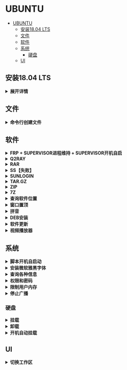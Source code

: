# UBUNTU

- [UBUNTU](#ubuntu)
  - [安装18.04 LTS](#安装1804-lts)
  - [文件](#文件)
  - [软件](#软件)
  - [系统](#系统)
    - [硬盘](#硬盘)
  - [UI](#ui)

## 安装18.04 LTS

<details>
<summary><b>展开详情</b></summary>

以UBUNTU 18.04 LTS为例。

> 目标

1. 在服务器上配置最新的UBUNTU稳定版本18.04 LTS。18.04比16.04好看很多，非常建议。（2020有20可选择）
2. 有3块硬盘：2块4TB机械硬盘，1块2TB固态硬盘。计划将固态硬盘作为主硬盘，其余两块机械硬盘后期挂载使用。
3. 分区只设定根目录、home目录和swap分区。swap分区和内存大小一样，设为128GB。根据服务器使用经验，大家都会把数据往家目录里堆放，因此我们先分配根目录（不需要太大，我们这里给100GB）和交换分区（和内存一样大，128GB），其他所有空间都给家目录。
4. 设置为中文，这样在安装过程和以后遇到错误时，可以看中文，方便一些。

> 具体流程

1. 下载`Ubuntu-18.04.3-desktop-amd64.iso`。
2. 下载UltraISO，试用即可。
3. 制作启动盘：
   - 打开UltraISO
   - 文件 -> 打开 -> ISO文件
   - 启动 -> 写入硬盘映像 ，选择硬盘驱动器为备用U盘（会被格式化，当心），写入方式`UBS-HDD+`，最后选择写入。
   - 提示"刻录成功”后，选择返回即可。
4. 将U盘插在服务器上，在BIOS启动项（开机界面狂按F12进入）里选择`UEFI: Generic Flash Disk xxx`，进入Ubuntu引导界面，直接安装（不需要试用）。
5. 选择中文简体、汉语，不连wifi，最小安装。
6. 安装类型选择“其他选项”，自己来定义分区。
   - 其中有3块硬盘：`/dev/sda`，`/dev/sdc`和`/dev/nvme0n1`，以及它们的分区情况。
   - 把存在的分区全部都“-”掉，即删除（不要随便效仿！）。
   - 选择固态硬盘`/dev/nvme0n1`的“空闲”，按“+”添加以下分区。
   - 主分区：102400MB（100GB），主分区，空间起始位置，Ext4日志文件系统，挂载点`/`。
   - 交换分区：131072MB（128GB），逻辑分区，空间起始位置，交换空间。
   - 家目录：剩余所有空间，逻辑分区，空间起始位置，Ext4日志文件系统，挂载点`/home`。
   - 安装启动引导器的设备：因为我们在`/dev/nvme0n1`磁盘上分区的，因此就选择`/dev/nvme0n1`。然后点“现在安装”，点“继续”。
   - 注：后期遇到了没有引导项，无法进入Ubuntu系统的问题。因此添加一个boot分区：分配1024MB，逻辑分区，空间起始位置，Ext4日志文件系统，挂载点`/boot`。然后上一步就选择在该boot分区上安装引导。成功。
7. 选择上海时区。用户名和计算机名字任意，但提醒一点：计算机名字不要太长。因为在terminal中，计算机名会出现在`bash`的每一行命令之前。如果计算机名太长，会导致命令很长。
8. 等待。安装过程有点漫长，可能在20分钟左右。

[[图片教程]](https://blog.csdn.net/baidu_36602427/article/details/86548203#commentBox)

</details>

## 文件

<details>
<summary><b>命令行创建文件</b></summary>

```bash
echo "hello world!" > README.md
```

</details>

## 软件

<details>
<summary><b>FRP + SUPERVISOR进程维持 + SUPERVISOR开机自启</b></summary>

[[ref1]](https://cloud.tencent.com/developer/article/1694829)

[[ref2]](https://blog.csdn.net/yuwu00/article/details/108197283)

配置可以写在`frpc.ini`里，此时command比较简单：`./ frpc -c xxx/frpc.ini`

若提示无此命令，`sudo chmod +x frpc`，然后再执行：`./ frpc -c xxx/frpc.ini`

编辑完配置文件后，应按ref2重启SUPERVISOR。

</details>

<details>
<summary><b>Q2RAY</b></summary>

- 用snap安装：`sudo snap install qv2ray`
- 手动下载v2ray内核，转移到`~/snap/qv2ray/2729/`，按要求解压为`vcore/`。检查核心设置，通过。注意不要sudo！！！
- 在操作界面中将服务器导入。
- Firefox中设为系统proxy即可。
- Chrome要下载[SwitchOmega](https://github.com/FelisCatus/SwitchyOmega/releases)，记得改端口号。
- 系统Network设置貌似不需要动。如果你选择q2ray的系统代理->禁用，network proxy会自动off，反之，会自动manual，甚至端口号都设置好了。

[[教程]](https://medium.com/@eleveninstrangerthings/%E5%9C%A8ubuntu%E4%B8%8A%E5%AE%89%E8%A3%85%E5%9B%BE%E5%BD%A2%E5%8C%96v2ray%E5%AE%A2%E6%88%B7%E7%AB%AFqv2ray-d0f690b7c519)

</details>

<details>
<summary><b>RAR</b></summary>

```bash
sudo apt install rar unrar
unrar x rar_name.rar
```

</details>

<details>
<summary><b>SS【失败】</b></summary>

- 先买了一个VULTR服务器：[url](https://www.vultrblog.com/vultr-ss.html)
- 其中一键SS-SERVER脚本用的是：[url](https://github.com/dlxg/shadowsocks_install)
- UBUNTU上安装SSLOCAL，写JSON，命令行即可开启：[教程](http://codetd.com/article/1790848)
- 设置里修改NETWORK协议和端口。
- 注意这是全局的。未考虑分流。
- 常用指令
  - 可能要sudo，否则会报错。
  - `sudo sslocal -c ss.json -d start`
    - 后端启动，无任何信息。
  - `sudo sslocal -c ss.json -d stop`
  - `sudo sslocal -c ss.json`
    - 前端启动，有日志。
  - `sslocal -c xxx.xxx.xxx.xxx -p 2020 -k xxxx -b 127.0.0.1 -l 10808`

</details>

<details>
<summary><b>SUNLOGIN</b></summary>

比Anydesk好用多了，还免费。

[[安装指南]](https://www.jianshu.com/p/289001a00cb1)

</details>

<details>
<summary><b>TAR.GZ</b></summary>

LINUX常用，压缩率比ZIP高。

```bash
# 压缩
tar -zcvf archive_name.tar.gz directory_to_compress

# 解压
tar -zxvf archive_name.tar.gz
tar -zxvf archive_name.tar.gz -C /tmp/extract_here/
```

</details>

<details>
<summary><b>ZIP</b></summary>

各平台兼容，但压缩率不高。

```bash
# https://serverfault.com/questions/760337/how-to-zip-files-with-a-size-limit/760341

# -r：对子文件递归
# -s 10m：分卷，最大10MB
# archive.zip：目的
# directory：源
$ zip -r -s 10m archive.zip directory/

# 先合成，再解压
$ zip -s 0 split.zip --out unsplit.zip
$ unzip unsplit.zip
```

</details>

<details>
<summary><b>7Z</b></summary>

UBUNTU支持不好，不要用。

</details>

<details>
<summary><b>查询软件位置</b></summary>

```bash
whereis matlab
```

</details>

<details>
<summary><b>窗口置顶</b></summary>

`alt+space`，选择`always on top`

</details>

<details>
<summary><b>拼音</b></summary>

推荐：搜狗输入法，因为有人维护！

系统输入法（不推荐）：

- [ref](https://blog.csdn.net/wu10188/article/details/86540464)
- 输入法切换：`win+space`
- 中英切换：`shift`
- bug：选中文字会删除文字，很痛苦。

</details>

<details>
<summary><b>DEB安装</b></summary>

```bash
sudo dpkg -i xxx.deb
```

</details>

<details>
<summary><b>软件更新</b></summary>

```bash
sudo apt-get update && apt-get upgrade
```

- 强烈建议更新为国内源：[[参考]](https://mirror.tuna.tsinghua.edu.cn/help/ubuntu/)
- 个人服务器可以执行：`dist-upgrade`。这不仅会升级某些软件，还会卸载一些不需要的软件，比`upgrade`更智能。
- 还可以跟一个`apt-get autoremove`，清理不再需要的依赖。

大多数包管理系统是建立在包文件上的集合。包文件包括编译好的二进制文件，软件，安装脚本，依赖列表等。UBUNTU系统的包管理工具格式为`.deb`，常用工具为`apt`、`apt-cache`、`apt-get`等。[[ref]](https://www.sysgeek.cn/linux-package-management/)  

UBUNTU的母版是DEBIAN。而DEBIAN使用一套名为Advanced Packaging Tool的工具管理包系统。UBUNTU有很多工具可以与APT进行交互，其中`apt`、`apt-cache`、`apt-get`等广受欢迎。`apt`是后者的大一统（虽然没有完全向下兼容），也是趋势。尽量使用`apt`，已经涵盖了`apt-get`的基础功能。[[ref]](https://www.sysgeek.cn/apt-vs-apt-get/)

</details>

<details>
<summary><b>视频播放器</b></summary>

一般格式推荐VLC。

YUV格式推荐VOOYA。

YUV备选方案：GITHUB下载YUView.AppImage，赋权限后可以直接使用。

</details>

## 系统

<details>
<summary><b>脚本开机自启动</b></summary>

[[ref]](https://blog.csdn.net/weixin_42454034/article/details/106564783)

</details>

<details>
<summary><b>安装微软雅黑字体</b></summary>

[[tutorial]](https://www.cnblogs.com/feipeng8848/p/9649089.html)

</details>

<details>
<summary><b>查询各种信息</b></summary>

每个用户内存占用：

```bash
ps --no-headers -eo user,rss | awk '{arr[$1]+=$2}; END {for (i in arr) {print i,arr[i]}}' | sort -nk2
```

- 当前目录下的文件信息（包括大小）：`ll`
- 当前文件夹占用空间：`du -h --max-depth=1`
- 各分区占用和剩余空间：`df -hl`
- 每个用户的home目录占用：`sudo du -sh /home/*`
- 内核/操作系统：`uname -a`
- CPU信息：`cat /proc/cpuinfo`
- IP：`ifconfig`

[[ref]](https://blog.csdn.net/bluishglc/article/details/41390589)

</details>

<details>
<summary><b>权限和密码</b></summary>

- 添加用户：`sudo adduser xxx`
- 添加至管理员：`sudo vim /etc/sudoers`
- 改密码：`passwd username`
- 改为短密码：必须先`sudo`

</details>

<details>
<summary><b>限制用户内存</b></summary>

[参考](https://unix.stackexchange.com/questions/34334/how-to-create-a-user-with-limited-ram-usage)

ps. 快速占领90%内存测试：

```bash
stress-ng --vm-bytes $(awk '/MemAvailable/{printf "%d\n", $2 * 0.9;}' < /proc/meminfo)k --vm-keep -m 1
```

</details>

<details>
<summary><b>停止广播</b></summary>

`mesg n`

</details>

### 硬盘

<details>
<summary><b>挂载</b></summary>

```bash
sudo fdisk -l # 查看磁盘对应位置，假设是/dev/sdd1
sudo mkdir /media/usr/DiskName # 假设磁盘名字为sdcard
sudo mount /dev/sdd1 /media/usr/DiskName # 挂载到指定路径
```

记住标识符特别重要，特别是当硬盘较多时。

</details>

<details>
<summary><b>卸载</b></summary>

```bash
sudo umount /media/usr/DiskName
```

</details>

<details>
<summary><b>开机自动挂载</b></summary>

在安装系统一节我们提到，我们保留了两块机械硬盘。我们希望开机自动挂载：

1. [磁盘分区，并格式化、改为ext4格式、作为新硬盘挂载](https://blog.csdn.net/zhengchaooo/article/details/79500116)
2. [配置开机自动挂载，并改为普通权限](https://blog.csdn.net/ls20121006/article/details/78665718)

</details>

## UI

<details>
<summary><b>切换工作区</b></summary>

- `ctrl+alt+shift+上/下`
- 按`win`进入工作区视图，鼠标中键滑动可顺滑查看所有工作区。

</details>
